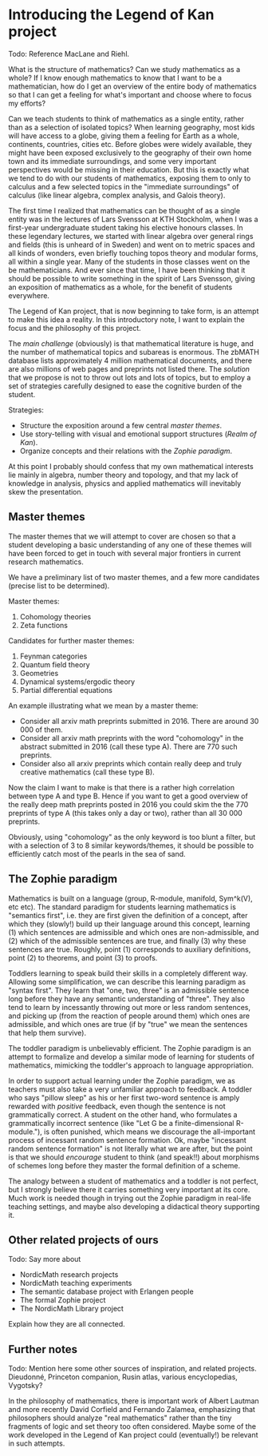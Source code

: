 # Introducing the Legend of Kan project

Todo: Reference MacLane and Riehl.

What is the structure of mathematics? Can we study mathematics as a whole? If I know enough mathematics to know that I want to be a mathematician, how do I get an overview of the entire body of mathematics so that I can get a feeling for what's important and choose where to focus my efforts?

Can we teach students to think of mathematics as a single entity, rather than as a selection of isolated topics? When learning geography, most kids will have access to a globe, giving them a feeling for Earth as a whole, continents, countries, cities etc. Before globes were widely available, they might have been exposed exclusively to the geography of their own home town and its immediate surroundings, and some very important perspectives would be missing in their education. But this is exactly what we tend to do with our students of mathematics, exposing them to only to calculus and a few selected topics in the "immediate surroundings" of calculus (like linear algebra, complex analysis, and Galois theory).

The first time I realized that mathematics can be thought of as a single entity was in the lectures of Lars Svensson at KTH Stockholm, when I was a first-year undergraduate student taking his elective honours classes. In these legendary lectures, we started with linear algebra over general rings and fields (this is unheard of in Sweden) and went on to metric spaces and all kinds of wonders, even briefly touching topos theory and modular forms, all within a single year. Many of the students in those classes went on the be mathematicians. And ever since that time, I have been thinking that it should be possible to write something in the spirit of Lars Svensson, giving an exposition of mathematics as a whole, for the benefit of students everywhere.

The Legend of Kan project, that is now beginning to take form, is an attempt to make this idea a reality. In this introductory note, I want to explain the focus and the philosophy of this project.

The *main challenge* (obviously) is that mathematical literature is huge, and the number of mathematical topics and subareas is enormous. The zbMATH database lists approximately 4 million mathematical documents, and there are also millions of web pages and preprints not listed there. The *solution* that we propose is not to throw out lots and lots of topics, but to employ a set of strategies carefully designed to ease the cognitive burden of the student.

Strategies:
- Structure the exposition around a few central *master themes*.
- Use story-telling with visual and emotional support structures (*Realm of Kan*).
- Organize concepts and their relations with the *Zophie paradigm*.

At this point I probably should confess that my own mathematical interests lie mainly in algebra, number theory and topology, and that my lack of knowledge in analysis, physics and applied mathematics will inevitably skew the presentation.

## Master themes

The master themes that we will attempt to cover are chosen so that a student developing a basic understanding of any one of these themes will have been forced to get in touch with several major frontiers in current research mathematics.

We have a preliminary list of two master themes, and a few more candidates (precise list to be determined).

Master themes:
1. Cohomology theories
2. Zeta functions

Candidates for further master themes:
1. Feynman categories
2. Quantum field theory
3. Geometries
4. Dynamical systems/ergodic theory
5. Partial differential equations

An example illustrating what we mean by a master theme:
- Consider all arxiv math preprints submitted in 2016. There are around 30 000 of them.
- Consider all arxiv math preprints with the word "cohomology" in the abstract submitted in 2016 (call these type A). There are 770 such preprints.
- Consider also all arxiv preprints which contain really deep and truly creative mathematics (call these type B).

Now the claim I want to make is that there is a rather high correlation between type A and type B. Hence if you want to get a good overview of the really deep math preprints posted in 2016 you could skim the the 770 preprints of type A (this takes only a day or two), rather than all 30 000 preprints.

Obviously, using "cohomology" as the only keyword is too blunt a filter, but with a selection of 3 to 8 similar keywords/themes, it should be possible to efficiently catch most of the pearls in the sea of sand.


## The Zophie paradigm

Mathematics is built on a language (group, R-module, manifold, Sym^k(V), etc etc). The standard paradigm for students learning mathematics is "semantics first", i.e. they are first given the definition of a concept, after which they (slowly!) build up their language around this concept, learning (1) which sentences are admissible and which ones are non-admissible, and (2) which of the admissible sentences are true, and finally (3) why these sentences are true. Roughly, point (1) corresponds to auxiliary definitions, point (2) to theorems, and point (3) to proofs.

Toddlers learning to speak build their skills in a completely different way. Allowing some simplification, we can describe this learning paradigm as "syntax first". They learn that "one, two, three" is an admissible sentence long before they have any semantic understanding of "three". They also tend to learn by incessantly throwing out more or less random sentences, and picking up (from the reaction of people around them) which ones are admissible, and which ones are true (if by "true" we mean the sentences that help them survive).

The toddler paradigm is unbelievably efficient. The Zophie paradigm is an attempt to formalize and develop a similar mode of learning for students of mathematics, mimicking the toddler's approach to language appropriation.

In order to support actual learning under the Zophie paradigm, we as teachers must also take a very unfamiliar approach to feedback. A toddler who says "pillow sleep" as his or her first two-word sentence is amply rewarded with *positive* feedback, even though the sentence is not grammatically correct. A student on the other hand, who formulates a grammatically incorrect sentence (like "Let G be a finite-dimensional R-module."), is often punished, which means we discourage the all-important process of incessant random sentence formation. Ok, maybe "incessant random sentence formation" is not literally what we are after, but the point is that we should *encourage* student to think (and speak!!) about morphisms of schemes long before they master the formal definition of a scheme.

The analogy between a student of mathematics and a toddler is not perfect, but I strongly believe there it carries something very important at its core. Much work is needed though in trying out the Zophie paradigm in real-life teaching settings, and maybe also developing a didactical theory supporting it.


## Other related projects of ours

Todo: Say more about

- NordicMath research projects
- NordicMath teaching experiments
- The semantic database project with Erlangen people
- The formal Zophie project
- The NordicMath Library project

Explain how they are all connected.


## Further notes

Todo: Mention here some other sources of inspiration, and related projects. Dieudonné, Princeton companion, Rusin atlas, various encyclopedias, Vygotsky?

In the philosophy of mathematics, there is important work of Albert Lautman and more recently David Corfield and Fernando Zalamea, emphasizing that philosophers should analyze "real mathematics" rather than the tiny fragments of logic and set theory too often considered. Maybe some of the work developed in the Legend of Kan project could (eventually!) be relevant in such attempts.
